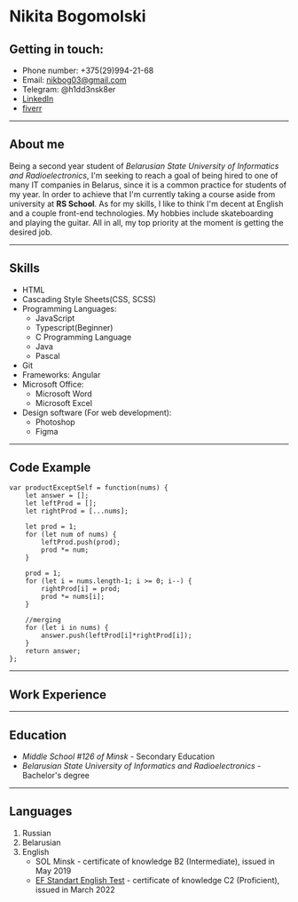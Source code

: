 # Nikita Bogomolski

## Getting in touch:

* Phone number: +375(29)994-21-68
* Email: nikbog03@gmail.com
* Telegram: @h1dd3nsk8er
* [LinkedIn](https://www.linkedin.com/in/nikita-bogomolski/ "My personal LinkedIn page")
* [fiverr](https://www.fiverr.com/h1dd3ngod?up_rollout=true)
***

## About me

Being a second year student of _Belarusian State University of Informatics and Radioelectronics_, I'm seeking to reach a goal of being hired to one of many IT companies in Belarus, since it is a common practice for students of my year. In order to achieve that I'm currently taking a course aside from university at **RS School**. As for my skills, I like to think I'm decent at English and a couple front-end technologies. My hobbies include skateboarding and playing the guitar. All in all, my top priority at the moment is getting the desired job.
***

## Skills

- HTML
- Cascading Style Sheets(CSS, SCSS)
- Programming Languages: 
    * JavaScript
    * Typescript(Beginner)
    * C Programming Language
    * Java
    * Pascal
- Git
- Frameworks: Angular
- Microsoft Office:
    * Microsoft Word
    * Microsoft Excel
- Design software (For web development):
    + Photoshop
    + Figma
***

## Code Example

```
var productExceptSelf = function(nums) {
    let answer = [];
    let leftProd = [];
    let rightProd = [...nums];
    
    let prod = 1;
    for (let num of nums) {
        leftProd.push(prod);
        prod *= num;
    }
    
    prod = 1;
    for (let i = nums.length-1; i >= 0; i--) {
        rightProd[i] = prod;
        prod *= nums[i];
    }
    
    //merging
    for (let i in nums) {
        answer.push(leftProd[i]*rightProd[i]);
    }
    return answer;       
};
```
***

## Work Experience

***

## Education

- *Middle School #126 of Minsk* - Secondary Education
- *Belarusian State University of Informatics and Radioelectronics* - Bachelor's degree
***
  
## Languages

1. Russian
2. Belarusian
3. English
    * SOL Minsk - certificate of knowledge B2 (Intermediate), issued in May 2019
    * [EF Standart English Test](https://www.efset.org/cert/rYePGT "Certificate") - certificate of knowledge C2 (Proficient), issued in March 2022

